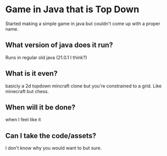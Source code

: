 # Game in Java that is Top Down
Started making a simple game in java but couldn't come up with a proper name.

## What version of java does it run?
Runs in regular old java (21.0.1 I think?)

## What is it even?
basicly a 2d topdown mincraft clone but you're constrained to a grid. Like minecraft but chess. 

## When will it be done?
when I feel like it

## Can I take the code/assets?
I don't know why you would want to but sure. 
